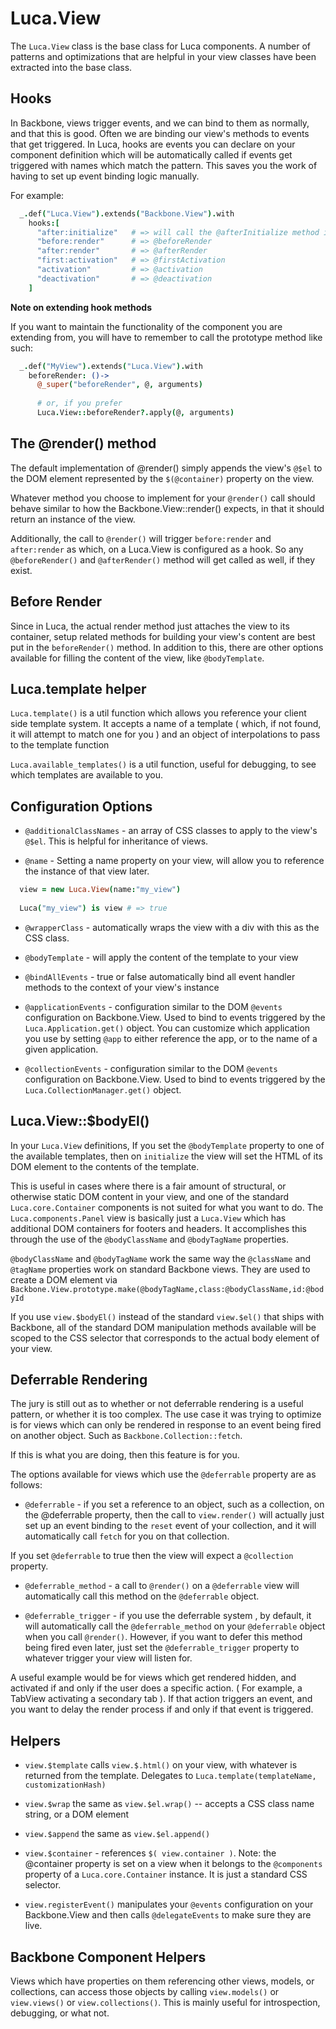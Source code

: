 # Luca.View

The `Luca.View` class is the base class for Luca components. A number of patterns and optimizations that are helpful in your view classes have been extracted into the base class.

## Hooks

In Backbone, views trigger events, and we can bind to them as normally, and that this is good.  Often we are binding our view's methods to events that get triggered.  In Luca, hooks are events you can declare on your component definition which will be automatically called if events get triggered with names which match the pattern.  This saves you the work of having to set up event binding logic manually.

For example:

```coffeescript
  _.def("Luca.View").extends("Backbone.View").with
    hooks:[
      "after:initialize"   # => will call the @afterInitialize method if it exists
      "before:render"      # => @beforeRender
      "after:render"       # => @afterRender
      "first:activation"   # => @firstActivation
      "activation"         # => @activation
      "deactivation"       # => @deactivation
    ]
```

**Note on extending hook methods**

If you want to maintain the functionality of the component you are extending from, you will have to remember to call the prototype method like such:

```coffeescript
  _.def("MyView").extends("Luca.View").with
    beforeRender: ()->
      @_super("beforeRender", @, arguments)
      
      # or, if you prefer 
      Luca.View::beforeRender?.apply(@, arguments)
```

## The @render() method

The default implementation of @render() simply appends the view's `@$el` to the DOM element represented by the `$(@container)` property on the view.

Whatever method you choose to implement for your `@render()` call should behave similar to how the Backbone.View::render() expects, in that it should return an instance of the view.

Additionally, the call to `@render()` will trigger `before:render` and `after:render` as which, on a Luca.View is configured as a hook.  So any `@beforeRender()` and `@afterRender()` method will get called as well, if they exist.

## Before Render

Since in Luca, the actual render method just attaches the view to its container, setup related methods for building your view's content are best put in the `beforeRender()` method.  In addition to this, there are other options available for filling the content of the view, like `@bodyTemplate`.

## Luca.template helper

`Luca.template()` is a util function which allows you reference your client side template system.  It accepts a name of a template ( which, if not found, it will attempt to match one for you ) and an object of interpolations to pass to the template function

`Luca.available_templates()` is a util function, useful for debugging, to see which templates are available to you.

## Configuration Options

- `@additionalClassNames` - an array of CSS classes to apply to the view's `@$el`.  This is helpful for inheritance of views.

- `@name` - Setting a name property on your view, will allow you to reference the instance of that view later.

```coffeescript
  view = new Luca.View(name:"my_view")
  
  Luca("my_view") is view # => true

```

- `@wrapperClass` - automatically wraps the view with a div with this as the CSS class.

- `@bodyTemplate` - will apply the content of the template to your view 

- `@bindAllEvents` - true or false automatically bind all event handler methods to the context of your view's instance

- `@applicationEvents` - configuration similar to the DOM `@events` configuration on Backbone.View.  Used to bind to events triggered by the `Luca.Application.get()` object.  You can customize which application you use by setting `@app` to either reference the app, or to the name of a given application.

- `@collectionEvents` - configuration similar to the DOM `@events` configuration on Backbone.View.  Used to bind to events triggered by the `Luca.CollectionManager.get()` object.  

## Luca.View::$bodyEl() 

In your `Luca.View` definitions, If you set the `@bodyTemplate` property to one of the available templates, then on `initialize` the view will set the HTML of its DOM element to the contents of the template.

This is useful in cases where there is a fair amount of structural, or otherwise static DOM content in your view, and one of the standard `Luca.core.Container` components is not suited for what you want to do.  The `Luca.components.Panel` view is basically just a `Luca.View` which has additional DOM containers for footers and headers.  It accomplishes this through the use of the `@bodyClassName` and `@bodyTagName` properties.  

`@bodyClassName` and `@bodyTagName` work the same way the `@className` and `@tagName` properties work on standard Backbone views.  They are used to create a DOM element via `Backbone.View.prototype.make(@bodyTagName,class:@bodyClassName,id:@bodyId` 

If you use `view.$bodyEl()` instead of the standard `view.$el()` that ships with Backbone, all of the standard DOM manipulation methods available will be scoped to the CSS selector that corresponds to the actual body element of your view.

## Deferrable Rendering

The jury is still out as to whether or not deferrable rendering is a useful pattern, or whether it is too complex. The use case it was trying to optimize is for views which can only be rendered in response to an event being fired on another object.  Such as `Backbone.Collection::fetch`.  

If this is what you are doing, then this feature is for you.

The options available for views which use the `@deferrable` property are as follows:

- `@deferrable` - if you set a reference to an object, such as a collection, on the @deferrable property, then the call to `view.render()` will actually just set up an event binding to the `reset` event of your collection, and it will automatically call `fetch` for you on that collection.  

If you set `@deferrable` to true then the view will expect a `@collection` property.

- `@deferrable_method`  - a call to `@render()` on a `@deferrable` view will automatically call this method on the `@deferrable` object.

- `@deferrable_trigger` - if you use the deferrable system , by default, it will automatically call the `@deferrable_method` on your `@deferrable` object when you call `@render()`.  However, if you want to defer this method being fired even later, just set the `@deferrable_trigger` property to whatever trigger your view will listen for.

A useful example would be for views which get rendered hidden, and activated if and only if the user does a specific action.  ( For example, a TabView activating a secondary tab ).  If that action triggers an event, and you want to delay the render process if and only if that event is triggered.

## Helpers

- `view.$template` calls `view.$.html()` on your view, with whatever is returned from the template.  Delegates to `Luca.template(templateName, customizationHash)`

- `view.$wrap` the same as `view.$el.wrap()` -- accepts a CSS class name string, or a DOM element

- `view.$append` the same as `view.$el.append()`

- `view.$container` - references `$( view.container )`.  Note: the @container property is set on a view when it belongs to the `@components` property of a `Luca.core.Container` instance.  It is just a standard CSS selector.

- `view.registerEvent()` manipulates your `@events` configuration on your Backbone.View and then calls `@delegateEvents` to make sure they are live.

## Backbone Component Helpers

Views which have properties on them referencing other views, models, or collections, can access those objects by calling `view.models()` or `view.views()` or `view.collections()`.  This is mainly useful for introspection, debugging, or what not.